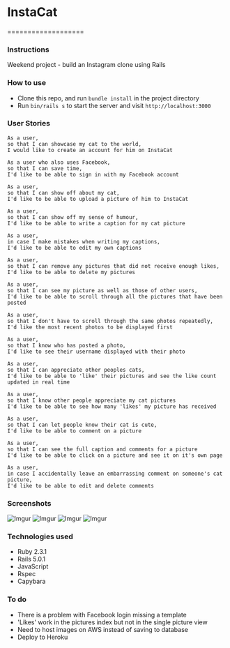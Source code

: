 # InstaCat
===================

### Instructions

Weekend project - build an Instagram clone using Rails

### How to use

* Clone this repo, and run `bundle install` in the project directory
* Run `bin/rails s` to start the server and visit `http://localhost:3000`

### User Stories

```
As a user,
so that I can showcase my cat to the world,
I would like to create an account for him on InstaCat
```

```
As a user who also uses Facebook,
so that I can save time,
I'd like to be able to sign in with my Facebook account
```

```
As a user,
so that I can show off about my cat,
I'd like to be able to upload a picture of him to InstaCat
```

```
As a user,
so that I can show off my sense of humour,
I'd like to be able to write a caption for my cat picture
```

```
As a user,
in case I make mistakes when writing my captions,
I'd like to be able to edit my own captions
```

```
As a user,
so that I can remove any pictures that did not receive enough likes,
I'd like to be able to delete my pictures
```

```
As a user,
so that I can see my picture as well as those of other users,
I'd like to be able to scroll through all the pictures that have been posted
```

```
As a user,
so that I don't have to scroll through the same photos repeatedly,
I'd like the most recent photos to be displayed first
```

```
As a user,
so that I know who has posted a photo,
I'd like to see their username displayed with their photo
```

```
As a user,
so that I can appreciate other peoples cats,
I'd like to be able to 'like' their pictures and see the like count updated in real time
```

```
As a user,
so that I know other people appreciate my cat pictures
I'd like to be able to see how many 'likes' my picture has received
```

```
As a user,
so that I can let people know their cat is cute,
I'd like to be able to comment on a picture
```

```
As a user,
so that I can see the full caption and comments for a picture
I'd like to be able to click on a picture and see it on it's own page
```

```
As a user,
in case I accidentally leave an embarrassing comment on someone's cat picture,
I'd like to be able to edit and delete comments
```

### Screenshots

![Imgur](http://i.imgur.com/aiFfByh.png)
![Imgur](http://i.imgur.com/JtsIKkh.png)
![Imgur](http://i.imgur.com/AfWhkqB.png)
![Imgur](http://i.imgur.com/Op1puzp.png)


### Technologies used

* Ruby 2.3.1
* Rails 5.0.1
* JavaScript
* Rspec
* Capybara

### To do

* There is a problem with Facebook login missing a template
* 'Likes' work in the pictures index but not in the single picture view
* Need to host images on AWS instead of saving to database
* Deploy to Heroku
